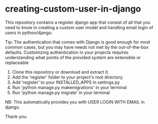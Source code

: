 # creating-custom-user-in-django
This repository contains a register django app that consist of all that you need to know in creating a custom user model and handling email login of users in python/django.

Tip:
The authentication that comes with Django is good enough for most common cases, but you may have needs not met by the out-of-the-box defaults. 
Customizing authentication in your projects requires understanding what points of the provided system are extensible or replaceable

1. Clone this repository or download and extract it.
2. Add the 'register' folder to your project's root directory.
3. Add 'register' to your INSTALLED_APPS in settings.py
4. Run 'python manage.py makemigrations' in your terminal
5. Run 'python manage.py migrate' in your terminal


NB: This automatically provides you with USER LOGIN WITH EMAIL in django.

Thank you.
